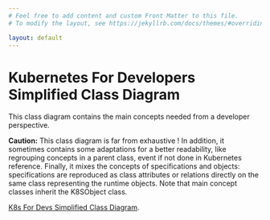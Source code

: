 ```yaml
---
# Feel free to add content and custom Front Matter to this file.
# To modify the layout, see https://jekyllrb.com/docs/themes/#overriding-theme-defaults

layout: default
---
```


# Kubernetes For Developers Simplified Class Diagram

This class diagram contains the main concepts needed from a developer perspective.

**Caution:** This class diagram is far from exhaustive ! In addition, it sometimes contains some adaptations for a better readability, like regrouping concepts in a parent class, event if not done in Kubernetes reference.
Finally, it mixes the concepts of specifications and objects: specifications are reproduced as class attributes or relations directly on the same class representing the runtime objects. Note that main concept classes inherit the K8SObject class.

[K8s For Devs Simplified Class Diagram](k8s-for-devs-simplified.svg).

